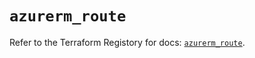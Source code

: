 # `azurerm_route`

Refer to the Terraform Registory for docs: [`azurerm_route`](https://registry.terraform.io/providers/hashicorp/azurerm/3.74.0/docs/resources/route).

